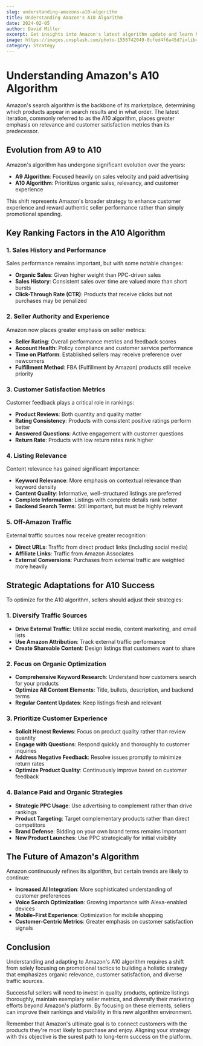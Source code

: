 ```yaml
---
slug: understanding-amazons-a10-algorithm
title: Understanding Amazon's A10 Algorithm
date: 2024-02-05
author: David Miller
excerpt: Get insights into Amazon's latest algorithm update and learn how to adapt your strategy for better rankings.
image: https://images.unsplash.com/photo-1556742049-0cfed4f6a45d?ixlib=rb-4.0.3
category: Strategy
---
```


# Understanding Amazon's A10 Algorithm

Amazon's search algorithm is the backbone of its marketplace, determining which products appear in search results and in what order. The latest iteration, commonly referred to as the A10 algorithm, places greater emphasis on relevance and customer satisfaction metrics than its predecessor.

## Evolution from A9 to A10

Amazon's algorithm has undergone significant evolution over the years:

- **A9 Algorithm**: Focused heavily on sales velocity and paid advertising
- **A10 Algorithm**: Prioritizes organic sales, relevancy, and customer experience

This shift represents Amazon's broader strategy to enhance customer experience and reward authentic seller performance rather than simply promotional spending.

## Key Ranking Factors in the A10 Algorithm

### 1. Sales History and Performance

Sales performance remains important, but with some notable changes:

- **Organic Sales**: Given higher weight than PPC-driven sales
- **Sales History**: Consistent sales over time are valued more than short bursts
- **Click-Through Rate (CTR)**: Products that receive clicks but not purchases may be penalized

### 2. Seller Authority and Experience

Amazon now places greater emphasis on seller metrics:

- **Seller Rating**: Overall performance metrics and feedback scores
- **Account Health**: Policy compliance and customer service performance
- **Time on Platform**: Established sellers may receive preference over newcomers
- **Fulfillment Method**: FBA (Fulfillment by Amazon) products still receive priority

### 3. Customer Satisfaction Metrics

Customer feedback plays a critical role in rankings:

- **Product Reviews**: Both quantity and quality matter
- **Rating Consistency**: Products with consistent positive ratings perform better
- **Answered Questions**: Active engagement with customer questions
- **Return Rate**: Products with low return rates rank higher

### 4. Listing Relevance

Content relevance has gained significant importance:

- **Keyword Relevance**: More emphasis on contextual relevance than keyword density
- **Content Quality**: Informative, well-structured listings are preferred
- **Complete Information**: Listings with complete details rank better
- **Backend Search Terms**: Still important, but must be highly relevant

### 5. Off-Amazon Traffic

External traffic sources now receive greater recognition:

- **Direct URLs**: Traffic from direct product links (including social media)
- **Affiliate Links**: Traffic from Amazon Associates
- **External Conversions**: Purchases from external traffic are weighted more heavily

## Strategic Adaptations for A10 Success

To optimize for the A10 algorithm, sellers should adjust their strategies:

### 1. Diversify Traffic Sources

- **Drive External Traffic**: Utilize social media, content marketing, and email lists
- **Use Amazon Attribution**: Track external traffic performance
- **Create Shareable Content**: Design listings that customers want to share

### 2. Focus on Organic Optimization

- **Comprehensive Keyword Research**: Understand how customers search for your products
- **Optimize All Content Elements**: Title, bullets, description, and backend terms
- **Regular Content Updates**: Keep listings fresh and relevant

### 3. Prioritize Customer Experience

- **Solicit Honest Reviews**: Focus on product quality rather than review quantity
- **Engage with Questions**: Respond quickly and thoroughly to customer inquiries
- **Address Negative Feedback**: Resolve issues promptly to minimize return rates
- **Optimize Product Quality**: Continuously improve based on customer feedback

### 4. Balance Paid and Organic Strategies

- **Strategic PPC Usage**: Use advertising to complement rather than drive rankings
- **Product Targeting**: Target complementary products rather than direct competitors
- **Brand Defense**: Bidding on your own brand terms remains important
- **New Product Launches**: Use PPC strategically for initial visibility

## The Future of Amazon's Algorithm

Amazon continuously refines its algorithm, but certain trends are likely to continue:

- **Increased AI Integration**: More sophisticated understanding of customer preferences
- **Voice Search Optimization**: Growing importance with Alexa-enabled devices
- **Mobile-First Experience**: Optimization for mobile shopping
- **Customer-Centric Metrics**: Greater emphasis on customer satisfaction signals

## Conclusion

Understanding and adapting to Amazon's A10 algorithm requires a shift from solely focusing on promotional tactics to building a holistic strategy that emphasizes organic relevance, customer satisfaction, and diverse traffic sources.

Successful sellers will need to invest in quality products, optimize listings thoroughly, maintain exemplary seller metrics, and diversify their marketing efforts beyond Amazon's platform. By focusing on these elements, sellers can improve their rankings and visibility in this new algorithm environment.

Remember that Amazon's ultimate goal is to connect customers with the products they're most likely to purchase and enjoy. Aligning your strategy with this objective is the surest path to long-term success on the platform.
